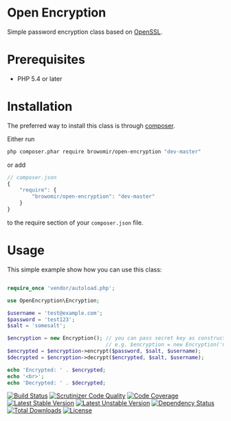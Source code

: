 Open Encryption
===============
Simple password encryption class based on [OpenSSL](http://php.net/manual/en/book.openssl.php).

# Prerequisites

- PHP 5.4 or later

# Installation

The preferred way to install this class is through [composer](http://getcomposer.org/download/).

Either run

```sh
php composer.phar require browomir/open-encryption "dev-master"
```

or add

```js
// composer.json
{
    "require": {
        "browomir/open-encryption": "dev-master"
    }
}
```

to the require section of your `composer.json` file.


# Usage

This simple example show how you can use this class:

```php

require_once 'vendor/autoload.php';

use OpenEncryption\Encryption;

$username = 'test@example.com';
$password = 'test123';
$salt = 'somesalt';

$encryption = new Encryption(); // you can pass secret key as constructor parameter
                                // e.g. $encryption = new Encryption('mySecret');
$encrypted = $encryption->encrypt($password, $salt, $username);
$decrypted = $encryption->decrypt($encrypted, $salt, $username);

echo 'Encrypted: ' . $encrypted;
echo '<br>';
echo 'Decrypted: ' . $decrypted;

```

[![Build Status](https://travis-ci.org/Browomir/open-encryption.svg)](https://travis-ci.org/Browomir/open-encryption)
[![Scrutinizer Code Quality](https://scrutinizer-ci.com/g/Browomir/open-encryption/badges/quality-score.png?b=master)](https://scrutinizer-ci.com/g/Browomir/open-encryption/?branch=master)
[![Code Coverage](https://scrutinizer-ci.com/g/Browomir/open-encryption/badges/coverage.png?b=master)](https://scrutinizer-ci.com/g/Browomir/open-encryption/?branch=master)
[![Latest Stable Version](https://poser.pugx.org/browomir/open-encryption/v/stable)](https://packagist.org/packages/browomir/open-encryption) 
[![Latest Unstable Version](https://poser.pugx.org/browomir/open-encryption/v/unstable)](https://packagist.org/packages/browomir/open-encryption) 
[![Dependency Status](https://www.versioneye.com/user/projects/563e177f4d415e001b0000bf/badge.svg?style=flat)](https://www.versioneye.com/user/projects/563e177f4d415e001b0000bf)
[![Total Downloads](https://poser.pugx.org/browomir/open-encryption/downloads)](https://packagist.org/packages/browomir/open-encryption) 
[![License](https://poser.pugx.org/browomir/open-encryption/license)](https://packagist.org/packages/browomir/open-encryption)